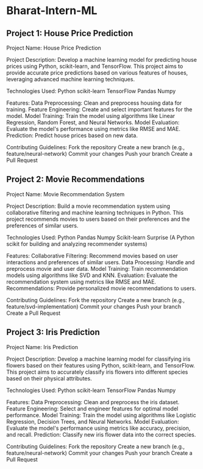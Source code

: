 # Bharat-Intern-ML
## Project 1: House Price Prediction

Project Name: House Price Prediction

Project Description:
Develop a machine learning model for predicting house prices using Python, scikit-learn, and TensorFlow. This project aims to provide accurate price predictions based on various features of houses, leveraging advanced machine learning techniques.

Technologies Used:
Python
scikit-learn
TensorFlow
Pandas
Numpy

Features:
Data Preprocessing: Clean and preprocess housing data for training.
Feature Engineering: Create and select important features for the model.
Model Training: Train the model using algorithms like Linear Regression, Random Forest, and Neural Networks.
Model Evaluation: Evaluate the model's performance using metrics like RMSE and MAE.
Prediction: Predict house prices based on new data.

Contributing Guidelines:
Fork the repository
Create a new branch (e.g., feature/neural-network)
Commit your changes
Push your branch
Create a Pull Request

## Project 2: Movie Recommendations

Project Name: Movie Recommendation System

Project Description:
Build a movie recommendation system using collaborative filtering and machine learning techniques in Python. This project recommends movies to users based on their preferences and the preferences of similar users.

Technologies Used:
Python
Pandas
Numpy
Scikit-learn
Surprise (A Python scikit for building and analyzing recommender systems)

Features:
Collaborative Filtering: Recommend movies based on user interactions and preferences of similar users.
Data Processing: Handle and preprocess movie and user data.
Model Training: Train recommendation models using algorithms like SVD and KNN.
Evaluation: Evaluate the recommendation system using metrics like RMSE and MAE.
Recommendations: Provide personalized movie recommendations to users.

Contributing Guidelines:
Fork the repository
Create a new branch (e.g., feature/svd-implementation)
Commit your changes
Push your branch
Create a Pull Request

## Project 3: Iris Prediction

Project Name: Iris Prediction

Project Description:
Develop a machine learning model for classifying iris flowers based on their features using Python, scikit-learn, and TensorFlow. This project aims to accurately classify iris flowers into different species based on their physical attributes.

Technologies Used:
Python
scikit-learn
TensorFlow
Pandas
Numpy

Features:
Data Preprocessing: Clean and preprocess the iris dataset.
Feature Engineering: Select and engineer features for optimal model performance.
Model Training: Train the model using algorithms like Logistic Regression, Decision Trees, and Neural Networks.
Model Evaluation: Evaluate the model's performance using metrics like accuracy, precision, and recall.
Prediction: Classify new iris flower data into the correct species.

Contributing Guidelines:
Fork the repository
Create a new branch (e.g., feature/neural-network)
Commit your changes
Push your branch
Create a Pull Request

